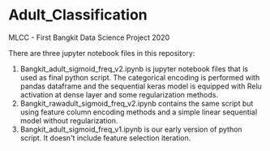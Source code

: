 # Adult_Classification
MLCC - First Bangkit Data Science Project 2020


There are three jupyter notebook files in this repository:


1. Bangkit_adult_sigmoid_freq_v2.ipynb is jupyter notebook files that is used as final python script. The categorical encoding is performed with pandas dataframe and the sequential keras model is equipped with Relu activation at dense layer and some regularization methods.
2. Bangkit_rawadult_sigmoid_freq_v2.ipynb contains the same script but using feature column encoding methods and a simple linear sequential model without regularization.
3. Bangkit_adult_sigmoid_freq_v1.ipynb is our early version of python script. It doesn't include feature selection iteration. 
